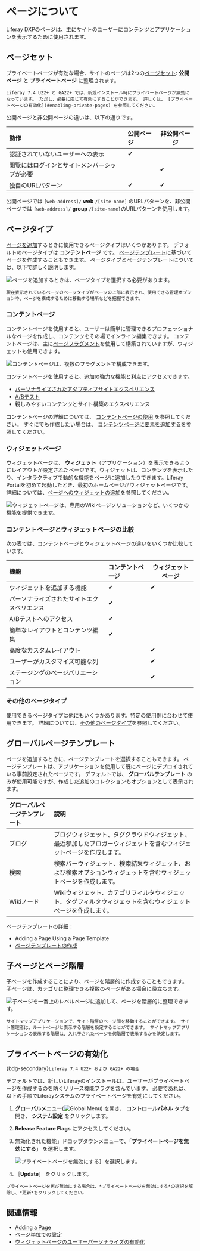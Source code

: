 # ページについて

Liferay DXPのページは、主にサイトのユーザーにコンテンツとアプリケーションを表示するために使用されます。

## ページセット

プライベートページが有効な場合、サイトのページは2つの[ページセット](../page-settings/configuring-page-sets.md): **公開ページ** と **プライベートページ** に整理されます。

```{note}
Liferay 7.4 U22+ と GA22+ では、新規インストール時にプライベートページが無効になっています。 ただし、必要に応じて有効にすることができます。 詳しくは、 [プライベートページの有効化](#enabling-private-pages) を参照してください。
```

公開ページと非公開ページの違いは、以下の通りです。

| 動作                     | 公開ページ    | 非公開ページ   |
|:---------------------- |:-------- | -------- |
| 認証されていないユーザーへの表示       | &#10004; |          |
| 閲覧にはログインとサイトメンバーシップが必要 |          | &#10004; |
| 独自のURLパターン             | &#10004; | &#10004; |


公開ページでは `[web-address]/` **web** `/[site-name]` のURLパターンを、非公開ページでは `[web-address]/` **group** `/[site-name]`のURLパターンを使用します。

## ページタイプ

[ページを追加](../adding-pages/adding-a-page-to-a-site.md)するときに使用できるページタイプはいくつかあります。 デフォルトのページタイプは **コンテントページ** です。 [ページテンプレート](../adding-pages/creating-a-page-template.md)に基づいてページを作成することもできます。 ページタイプとページテンプレートについては、以下で詳しく説明します。

![ページを追加するときは、ページタイプを選択する必要があります。](./understanding-pages/images/01.png)


```{tip}
現在表示されているページのページタイプがページの上部に表示され、使用できる管理オプションや、ページを構成するために移動する場所などを把握できます。
```

### コンテントページ

コンテントページを使用すると、ユーザーは簡単に管理できるプロフェッショナルなページを作成し、コンテンツをその場でインライン編集できます。 コンテントページは、主に[ページフラグメント](../page-fragments-and-widgets/using-fragments.md)を使用して構築されていますが、ウィジェットも使用できます。

![コンテントページは、複数のフラグメントで構成できます。](./understanding-pages/images/02.png)

コンテントページを使用すると、追加の強力な機能と利点にアクセスできます。

* [パーソナライズされたアダプティブサイトエクスペリエンス](../../personalizing-site-experience.md)
* [A/Bテスト](../../optimizing-sites/ab-testing/ab-testing.md)
* 親しみやすいコンテンツとサイト構築のエクスペリエンス

コンテントページの詳細については、 [コンテントページの使用](../using-content-pages.md) を参照してください。 すぐにでも作成したい場合は、 [コンテンツページに要素を追加する](../using-content-pages/adding-elements-to-content-pages.md)を参照してください。

### ウィジェットページ

<!-- Should there be an article that covers layouts and layout templates? -->

ウィジェットページは、 **ウィジェット**（アプリケーション）を表示できるようにレイアウトが設定されたページです。ウィジェットは、コンテンツを表示したり、インタラクティブで動的な機能をページに追加したりできます。Liferay Portalを初めて起動したとき、最初のホームページがウィジェットページです。詳細については、[ページへのウィジェットの追加](../using-widget-pages/adding-widgets-to-a-page.md)を参照してください。

![ウィジェットページは、専用のWikiページソリューションなど、いくつかの機能を提供できます。](./understanding-pages/images/03.png)

### コンテントページとウィジェットページの比較

次の表では、コンテントページとウィジェットページの違いをいくつか比較しています。

| 機能                    | コンテントページ | ウィジェットページ |
|:--------------------- |:-------- | --------- |
| ウィジェットを追加する機能         | &#10004; | &#10004;  |
| パーソナライズされたサイトエクスペリエンス | &#10004; |           |
| A/Bテストへのアクセス          | &#10004; |           |
| 簡単なレイアウトとコンテンツ編集      | &#10004; |           |
| 高度なカスタムレイアウト          |          | &#10004;  |
| ユーザーがカスタマイズ可能な列       |          | &#10004;  |
| ステージングのページバリエーション     |          | &#10004;  |

### その他のページタイプ

使用できるページタイプは他にもいくつかあります。特定の使用例に合わせて使用できます。 詳細については、[その他のページタイプ](../understanding-pages/other-page-types.md)を参照してください。

## グローバルページテンプレート

ページを追加するときに、ページテンプレートを選択することもできます。 ページテンプレートは、アプリケーションを使用して既にページにデプロイされている事前設定されたページです。 デフォルトでは、 **グローバルテンプレート** のみが使用可能ですが、作成した追加のコレクションもオプションとして表示されます。

| グローバルページテンプレート | 説明                                                         |
|:-------------- |:---------------------------------------------------------- |
| ブログ            | ブログウィジェット、タグクラウドウィジェット、最近参加したブロガーウィジェットを含むウィジェットページを作成します。 |
| 検索             | 検索バーウィジェット、検索結果ウィジェット、および検索オプションウィジェットを含むウィジェットページを作成します。  |
| Wikiノード        | Wikiウィジェット、カテゴリフィルタウィジェット、タグフィルタウィジェットを含むウィジェットページを作成します。  |

ページテンプレートの詳細：

* Adding a Page Using a Page Template
* [ページテンプレートの作成](../adding-pages/creating-a-page-template.md)

## 子ページとページ階層

子ページを作成することにより、ページを階層的に作成することもできます。 子ページは、カテゴリに整理できる複数のページがある場合に役立ちます。

![子ページを一番上のレベルページに追加して、ページを階層的に整理できます。](./understanding-pages/images/04.png)


```{tip}
サイトマップアプリケーションで、サイト階層のページ間を移動することができます。 サイト管理者は、ルートページと表示する階層を設定することができます。 サイトマップアプリケーションの表示する階層は、入れ子されたページを何階層で表示するかを決定します。
```

## プライベートページの有効化

{bdg-secondary}`Liferay 7.4 U22+ および GA22+ の場合`

デフォルトでは、新しいLiferayのインストールは、ユーザーがプライベートページを作成するのを防ぐリリース機能フラグを含んでいます。 必要であれば、以下の手順でLiferayシステムのプライベートページを有効にしてください。

1. **グローバルメニュー**(![Global Menu](../../../images/icon-applications-menu.png)) を開き、 **コントロールパネル** タブを開き、 **システム設定** をクリックします。

1. **Release Feature Flags** にアクセスしてください。

1. 無効化された機能」ドロップダウンメニューで、「**プライベートページを無効にする**」 を選択します。
   
   ![プライベートページを無効にする］を選択します。](./understanding-pages/images/05.png)

1. ［**Update**］ をクリックします。

```{tip}
プライベートページを再び無効にする場合は、*プライベートページを無効にする*の選択を解除し、*更新*をクリックしてください。
```

## 関連情報

* [Adding a Page](../adding-pages/adding-a-page-to-a-site.md)
* [ページ単位での設定](../page-settings/configuring-individual-pages.md)
* [ウィジェットページのユーザーパーソナライズの有効化](../using-widget-pages/configuring-widgets/enabling-user-personalization-of-widget-pages.md)
